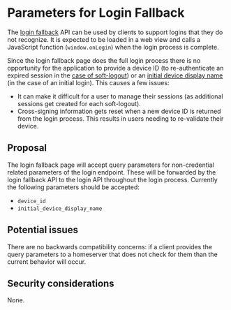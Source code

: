 # Parameters for Login Fallback

The [login fallback](https://matrix.org/docs/spec/client_server/r0.6.1#login-fallback)
API can be used by clients to support logins that they do not recognize. It is
expected to be loaded in a web view and calls a JavaScript function
(`window.onLogin`) when the login process is complete.

Since the login fallback page does the full login process there is no 
opportunity for the application to provide a device ID (to re-authenticate
an expired session in the [case of soft-logout](https://matrix.org/docs/spec/client_server/r0.6.1#soft-logout))
or an [initial device display name](https://matrix.org/docs/spec/client_server/r0.6.1#post-matrix-client-r0-login)
(in the case of an initial login). This causes a few issues:

* It can make it difficult for a user to manage their sessions (as additional
  sessions get created for each soft-logout).
* Cross-signing information gets reset when a new device ID is returned from the
  login process. This results in users needing to re-validate their device. 

## Proposal

The login fallback page will accept query parameters for non-credential related
parameters of the login endpoint. These will be forwarded by the login fallback
API to the login API throughout the login process. Currently the following
parameters should be accepted:

* `device_id`
* `initial_device_display_name`


## Potential issues

There are no backwards compatibility concerns: if a client provides the query
parameters to a homeserver that does not check for them than the current
behavior will occur.


## Security considerations

None.
